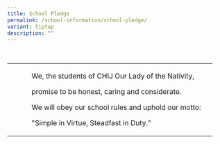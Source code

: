 ```yaml
---
title: School Pledge
permalink: /school-information/school-pledge/
variant: tiptap
description: ""
---
```

<p>&nbsp;&nbsp;&nbsp;&nbsp;&nbsp;&nbsp;</p>
<table style="minWidth: 100px">
<colgroup>
<col>
<col>
<col>
<col>
</colgroup>
<tbody>
<tr>
<td rowspan="3" colspan="1">
<p></p>
</td>
<td rowspan="3" colspan="1">
<p></p>
</td>
<td rowspan="3" colspan="1">
<p></p>
</td>
<td rowspan="3" colspan="1">
<p>We, the students of CHIJ Our Lady of the Nativity,&nbsp;&nbsp;&nbsp;&nbsp;&nbsp;&nbsp;&nbsp;&nbsp;</p>
<p>promise to be honest, caring and considerate.&nbsp;&nbsp;&nbsp;&nbsp;</p>
<p>We will obey our school rules and uphold our motto:</p>
<p>"Simple in Virtue, Steadfast in Duty."</p>
</td>
</tr>
<tr></tr>
<tr></tr>
</tbody>
</table>
<p></p>
<p></p>
<p></p>